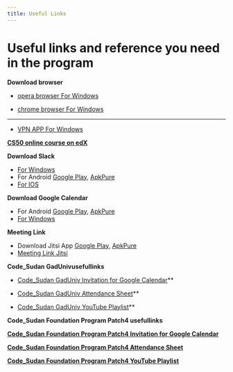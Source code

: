 ```yaml
---
title: Useful Links
---
```


# Useful links and reference you need in the program

**Download  browser**
* [opera browser For Windows](https://www.opera.com/computer/thanks?ni=stable&os=windows)

* [chrome browser For Windows](https://www.google.com/chrome/?brand=CHBD&brand=BNSD&gclid=Cj0KCQiA5bz-BRD-ARIsABjT4njdLxr4cA0R8gmosvhBpuOmW6KysxNPsr0XoiwnydxR3ZUnKtrXtLUaAmctEALw_wcB&gclsrc=aw.ds)

---------------------------------
* [VPN APP For Windows](https://www.softether-download.com/)

**[CS50 online course on edX](https://courses.edx.org/courses/course-v1:HarvardX+CS50+X/)**

**Download Slack**

  * [For Windows](https://slack.com/intl/en-ke/downloads/windows)
  * For Android [Google Play](https://play.google.com/store/apps/details?id=com.Slack&hl=en_US), [ApkPure](https://apkpure.com/slack/com.Slack)
  * [For IOS](https://apps.apple.com/us/app/slack/id618783545)
  
**Download Google Calendar**

 * For Android [Google Play](https://play.google.com/store/apps/details?id=com.google.android.calendar), [ApkPure](https://apkpure.com/google-calendar/com.google.android.calendar)
 * [For Windows](http://calendar.google.com/calendar/)
 
**Meeting Link**
 * Download Jitsi App [Google Play](https://play.google.com/store/apps/details?id=org.jitsi.meet&hl=en&gl=US), [ApkPure](https://apkpure.com/jitsi-meet/org.jitsi.meet)
 * [Meeting Link Jitsi](https://meet.jit.si/Code_Sudan)

**Code_Sudan GadUnivusefullinks**

<!-- الرابط بتاع الكلالندر ممكن يضاف هنا 👇 -->
* [Code_Sudan GadUniv Invitation for Google Calendar](https://calendar.google.com/calendar/u/0/r?cid=Y19iYjh0YjluYWJqYmhvM2l1MWNhOXVycDQ5a0Bncm91cC5jYWxlbmRhci5nb29nbGUuY29t)**

<!-- الرابط بتاع الحضور ممكن يضاف هنا 👇 -->
* [Code_Sudan GadUniv  Attendance Sheet](https://docs.google.com/spreadsheets/d/1ZVj6vRhfdZOYzdmRzdXCGhtm8gyECqAI1Icy5abM3Uw/edit?usp=sharing)**

<!-- الرابط بتاع قناة اليوتيوب حا يضاف هنا 👇 -->
* [Code_Sudan GadUniv YouTube Playlist](https://www.youtube.com/playlist?list=PLdmE6s5HCPZ_-EOIGPSmkrtjka_ozd7wr)**




**Code_Sudan Foundation Program Patch4 usefullinks**

<!-- الرابط بتاع الكلالندر ممكن يضاف هنا 👇 -->
**[Code_Sudan Foundation Program Patch4 Invitation for Google Calendar](https://calendar.google.com/calendar/u/2?cid=Y19wZnIybXR0cjl2amNtYXZtOXNyaWJyajNtY0Bncm91cC5jYWxlbmRhci5nb29nbGUuY29t)**

<!-- الرابط بتاع الحضور ممكن يضاف هنا 👇 -->
**[Code_Sudan Foundation Program Patch4  Attendance Sheet](https://docs.google.com/spreadsheets/d/19dV4LMc6w8rEJx83iLefHciFrUUQur5DuGE-57WMLgo/edit?usp=sharing)**

<!-- الرابط بتاع قناة اليوتيوب حا يضاف هنا 👇 -->
**[Code_Sudan Foundation Program Patch4 YouTube Playlist](https://www.youtube.com/playlist?list=PLdmE6s5HCPZ_-EOIGPSmkrtjka_ozd7wr)**

